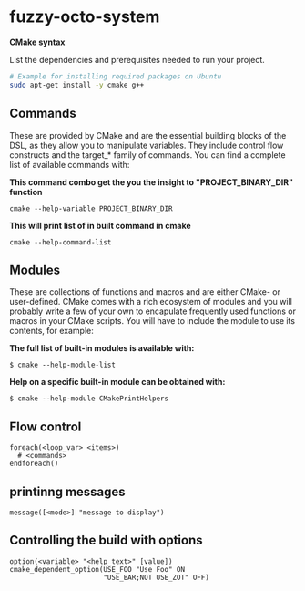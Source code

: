 # fuzzy-octo-system

**CMake syntax**

List the dependencies and prerequisites needed to run your project.

```bash
# Example for installing required packages on Ubuntu
sudo apt-get install -y cmake g++ 

```
## Commands

These are provided by CMake and are the essential building blocks of the DSL, as they allow you to manipulate variables. They include control flow constructs and the target_* family of commands. You can find a complete list of available commands with:

**This command combo get the you the insight to "PROJECT_BINARY_DIR" function**
```
cmake --help-variable PROJECT_BINARY_DIR
```

**This will print list of in built command in cmake**

```
cmake --help-command-list
```

## Modules

These are collections of functions and macros and are either CMake- or user-defined. CMake comes with a rich ecosystem of modules and you will probably write a few of your own to encapulate frequently used functions or macros in your CMake scripts. You will have to include the module to use its contents, for example:

**The full list of built-in modules is available with:**
```
$ cmake --help-module-list
```
**Help on a specific built-in module can be obtained with:**
```
$ cmake --help-module CMakePrintHelpers
```

## Flow control
```
foreach(<loop_var> <items>)
  # <commands>
endforeach()
```
## printinng messages
```
message([<mode>] "message to display")
```
## Controlling the build with options
```
option(<variable> "<help_text>" [value])
cmake_dependent_option(USE_FOO "Use Foo" ON
                       "USE_BAR;NOT USE_ZOT" OFF)
```
